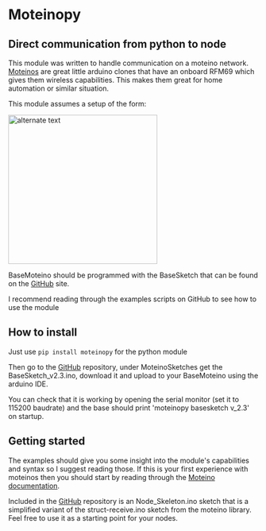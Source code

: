 Moteinopy
=========

Direct communication from python to node
----------------------------------------

This module was written to handle communication on a moteino network. [Moteinos] are great little arduino clones that have an onboard RFM69 which gives them wireless capabilities. This makes them great for home automation or similar situation.

This module assumes a setup of the form:

<img src="http://i.imgur.com/Ql9gJXe.png" alt="alternate text" width="300" height="300" />

BaseMoteino should be programmed with the BaseSketch that can be found on the [GitHub] site. 

I recommend reading through the examples scripts on GitHub to see how to use the module

How to install
--------------

Just use `pip install moteinopy` for the python module

Then go to the [GitHub] repository, under MoteinoSketches get the BaseSketch_v2.3.ino, download it and upload to your BaseMoteino using the arduino IDE.

You can check that it is working by opening the serial monitor (set it to 115200 baudrate) and the base should print 'moteinopy basesketch v_2.3' on startup. 

Getting started
---------------

The examples should give you some insight into the module's capabilities and syntax so I suggest reading those. If this is your first experience with moteinos then you should start by reading through the [Moteino documentation](http://lowpowerlab.com/moteino).

Included in the [GitHub] repository is an Node_Skeleton.ino sketch that is a simplified variant of the struct-receive.ino sketch from the moteino library. Feel free to use it as a starting point for your nodes.


  [Moteinos]: http://lowpowerlab.com/moteino
  [GitHub]: https://github.com/Steinarr134/moteinopy
